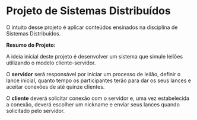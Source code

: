 # Projeto de Sistemas Distribuídos

O intuito desse projeto é aplicar conteúdos ensinados na disciplina de Sistemas Distribuídos.

**Resumo do Projeto:** 

A ideia inicial deste projeto é desenvolver um sistema que simule leilões utilizando o modelo cliente-servidor.  

O **servidor** será responsável por iniciar um processo de leilão, definir o lance inicial, quanto tempo os participantes terão para dar os seus lances e aceitar conexões de até quinze clientes.

O **cliente** deverá solicitar conexão com o servidor e, uma vez estabelecida a conexão, deverá escolher um nickname e enviar seus lances quando solicitado pelo servidor.  


